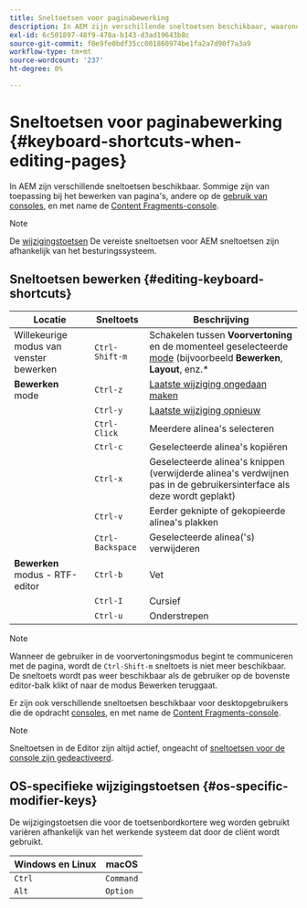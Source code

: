 ```yaml
---
title: Sneltoetsen voor paginabewerking
description: In AEM zijn verschillende sneltoetsen beschikbaar, waaronder enkele voor paginabewerking
exl-id: 6c501897-48f9-478a-b143-d3ad19643b8c
source-git-commit: f0e9fe0bdf35cc001860974be1fa2a7d90f7a3a9
workflow-type: tm+mt
source-wordcount: '237'
ht-degree: 0%

---
```


# Sneltoetsen voor paginabewerking {#keyboard-shortcuts-when-editing-pages}

In AEM zijn verschillende sneltoetsen beschikbaar. Sommige zijn van toepassing bij het bewerken van pagina&#39;s, andere op de [gebruik van consoles](/help/sites-cloud/authoring/getting-started/keyboard-shortcuts.md), en met name de [Content Fragments-console](/help/sites-cloud/administering/content-fragments/content-fragments-console-keyboard-shortcuts.md).

>[!NOTE]
>
>De [wijzigingstoetsen](#os-specific-modifier-keys) De vereiste sneltoetsen voor AEM sneltoetsen zijn afhankelijk van het besturingssysteem.

## Sneltoetsen bewerken {#editing-keyboard-shortcuts}

| Locatie | Sneltoets | Beschrijving |
|---|---|---|
| Willekeurige modus van venster bewerken | `Ctrl-Shift-m` | Schakelen tussen **Voorvertoning** en de momenteel geselecteerde [mode](/help/sites-cloud/authoring/fundamentals/environment-tools.md#page-modes)</a> (bijvoorbeeld **Bewerken**, **Layout**, enz.* |
| **Bewerken** mode | `Ctrl-z` | [Laatste wijziging ongedaan maken](/help/sites-cloud/authoring/fundamentals/editing-content.md#undoing-and-redoing-page-edits) |
|  | `Ctrl-y` | [Laatste wijziging opnieuw](/help/sites-cloud/authoring/fundamentals/editing-content.md#undoing-and-redoing-page-edits) |
|  | `Ctrl-Click` | Meerdere alinea&#39;s selecteren |
|  | `Ctrl-c` | Geselecteerde alinea&#39;s kopiëren |
|  | `Ctrl-x` | Geselecteerde alinea&#39;s knippen (verwijderde alinea&#39;s verdwijnen pas in de gebruikersinterface als deze wordt geplakt) |
|  | `Ctrl-v` | Eerder geknipte of gekopieerde alinea&#39;s plakken |
|  | `Ctrl-Backspace` | Geselecteerde alinea(&#39;s) verwijderen |
| **Bewerken** modus - RTF-editor | `Ctrl-b` | Vet |
|  | `Ctrl-I` | Cursief |
|  | `Ctrl-u` | Onderstrepen |

>[!NOTE]
>
>Wanneer de gebruiker in de voorvertoningsmodus begint te communiceren met de pagina, wordt de `Ctrl-Shift-m` sneltoets is niet meer beschikbaar. De sneltoets wordt pas weer beschikbaar als de gebruiker op de bovenste editor-balk klikt of naar de modus Bewerken teruggaat.

Er zijn ook verschillende sneltoetsen beschikbaar voor desktopgebruikers die de opdracht [consoles](/help/sites-cloud/authoring/getting-started/keyboard-shortcuts.md), en met name de [Content Fragments-console](/help/sites-cloud/administering/content-fragments/content-fragments-console-keyboard-shortcuts.md).

>[!NOTE]
>
>Sneltoetsen in de Editor zijn altijd actief, ongeacht of [sneltoetsen voor de console zijn gedeactiveerd](/help/sites-cloud/authoring/getting-started/keyboard-shortcuts.md#deactivating-keyboard-shortcuts).

## OS-specifieke wijzigingstoetsen {#os-specific-modifier-keys}

De wijzigingstoetsen die voor de toetsenbordkortere weg worden gebruikt variëren afhankelijk van het werkende systeem dat door de cliënt wordt gebruikt.

| Windows en Linux | macOS |
|---|---|
| `Ctrl` | `Command` |
| `Alt` | `Option` |
